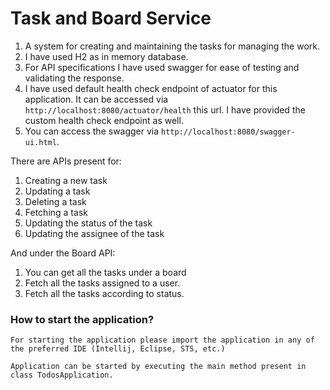 # Task and Board Service


1. A system for creating and maintaining the tasks for managing the work.
2. I have used H2 as in memory database.
3. For API specifications I have used swagger for ease of testing and validating the response.
4. I have used default health check endpoint of actuator for this application. It can be accessed via `http://localhost:8080/actuator/health` this url. I have provided the custom health check endpoint as well.
5. You can access the swagger via `http://localhost:8080/swagger-ui.html`.


There are APIs present for:
1. Creating a new task
2. Updating a task
3. Deleting a task
4. Fetching a task
5. Updating the status of the task
6. Updating the assignee of the task

And under the Board API:
1. You can get all the tasks under a board
2. Fetch all the tasks assigned to a user.
3. Fetch all the tasks according to status.

### How to start the application?
```
For starting the application please import the application in any of the preferred IDE (Intellij, Eclipse, STS, etc.)

Application can be started by executing the main method present in class TodosApplication.
```